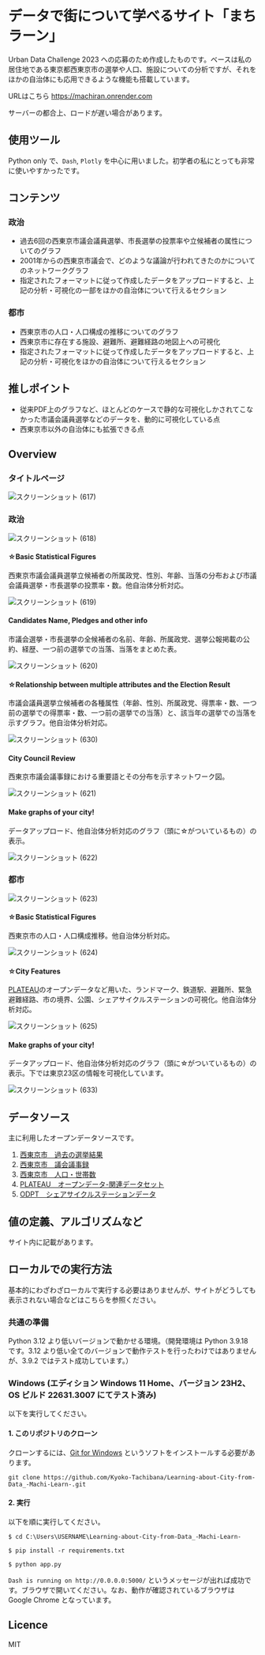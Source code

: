 # データで街について学べるサイト「まちラーン」
Urban Data Challenge 2023 への応募のため作成したものです。ベースは私の居住地である東京都西東京市の選挙や人口、施設についての分析ですが、それをほかの自治体にも応用できるような機能も搭載しています。

URLはこちら https://machiran.onrender.com

サーバーの都合上、ロードが遅い場合があります。




## 使用ツール
Python only で、`Dash`, `Plotly` を中心に用いました。初学者の私にとっても非常に使いやすかったです。



## コンテンツ
### 政治
+ 過去6回の西東京市議会議員選挙、市長選挙の投票率や立候補者の属性についてのグラフ
+ 2001年からの西東京市議会で、どのような議論が行われてきたのかについてのネットワークグラフ
+ 指定されたフォーマットに従って作成したデータをアップロードすると、上記の分析・可視化の一部をほかの自治体について行えるセクション


### 都市
+ 西東京市の人口・人口構成の推移についてのグラフ
+ 西東京市に存在する施設、避難所、避難経路の地図上への可視化
+ 指定されたフォーマットに従って作成したデータをアップロードすると、上記の分析・可視化をほかの自治体について行えるセクション



## 推しポイント
+ 従来PDF上のグラフなど、ほとんどのケースで静的な可視化しかされてこなかった市議会議員選挙などのデータを、動的に可視化している点
+ 西東京市以外の自治体にも拡張できる点



## Overview
### タイトルページ
![スクリーンショット (617)](https://github.com/Kyoko-Tachibana/Learning-about-City-from-Data_-Machi-Learn-/assets/156287780/623ab034-d6b1-482b-85fd-500cb460c54d)


### 政治
![スクリーンショット (618)](https://github.com/Kyoko-Tachibana/Learning-about-City-from-Data_-Machi-Learn-/assets/156287780/f9ecc9b9-a054-4445-bdaf-6da2421209ee)


#### ☆Basic Statistical Figures
西東京市議会議員選挙立候補者の所属政党、性別、年齢、当落の分布および市議会議員選挙・市長選挙の投票率・数。他自治体分析対応。

![スクリーンショット (619)](https://github.com/Kyoko-Tachibana/Learning-about-City-from-Data_-Machi-Learn-/assets/156287780/f8c78e07-22f1-4f0f-9f3c-6ead22e3bdd5)


#### Candidates Name, Pledges and other info
市議会選挙・市長選挙の全候補者の名前、年齢、所属政党、選挙公報掲載の公約、経歴、一つ前の選挙での当落、当落をまとめた表。

![スクリーンショット (620)](https://github.com/Kyoko-Tachibana/Learning-about-City-from-Data_-Machi-Learn-/assets/156287780/4e1e687a-0290-4f6c-9390-6159ebc5f394)


#### ☆Relationship between multiple attributes and the Election Result
市議会議員選挙立候補者の各種属性（年齢、性別、所属政党、得票率・数、一つ前の選挙での得票率・数、一つ前の選挙での当落）と、該当年の選挙での当落を示すグラフ。他自治体分析対応。

![スクリーンショット (630)](https://github.com/Kyoko-Tachibana/Learning-about-City-from-Data_-Machi-Learn-/assets/156287780/8aa9bb1e-0ea7-42e7-a15b-2fd522c3c878)


#### City Council Review
西東京市議会議事録における重要語とその分布を示すネットワーク図。

![スクリーンショット (621)](https://github.com/Kyoko-Tachibana/Learning-about-City-from-Data_-Machi-Learn-/assets/156287780/073f6301-0bea-471c-9ae1-2ea9ca14a0d9)


#### Make graphs of your city!
データアップロード、他自治体分析対応のグラフ（頭に☆がついているもの）の表示。

![スクリーンショット (622)](https://github.com/Kyoko-Tachibana/Learning-about-City-from-Data_-Machi-Learn-/assets/156287780/21a2977f-5093-40ff-b586-5396f341bf55)


### 都市

![スクリーンショット (623)](https://github.com/Kyoko-Tachibana/Learning-about-City-from-Data_-Machi-Learn-/assets/156287780/770a14e9-f425-4ff5-b806-47e327754656)


#### ☆Basic Statistical Figures
西東京市の人口・人口構成推移。他自治体分析対応。

![スクリーンショット (624)](https://github.com/Kyoko-Tachibana/Learning-about-City-from-Data_-Machi-Learn-/assets/156287780/0221a59b-b95d-4641-af93-eab081786a29)


#### ☆City Features
[PLATEAU](https://www.mlit.go.jp/plateau/)のオープンデータなど用いた、ランドマーク、鉄道駅、避難所、緊急避難経路、市の境界、公園、シェアサイクルステーションの可視化。他自治体分析対応。

![スクリーンショット (625)](https://github.com/Kyoko-Tachibana/Learning-about-City-from-Data_-Machi-Learn-/assets/156287780/c962fb91-3005-4d31-b34f-5898ae0d8849)


#### Make graphs of your city!
データアップロード、他自治体分析対応のグラフ（頭に☆がついているもの）の表示。下では東京23区の情報を可視化しています。

![スクリーンショット (633)](https://github.com/Kyoko-Tachibana/Learning-about-City-from-Data_-Machi-Learn-/assets/156287780/773d3201-3ed5-48dc-a5b7-806466fcefe6)



## データソース
主に利用したオープンデータソースです。

1. [西東京市　過去の選挙結果](https://www.city.nishitokyo.lg.jp/siseizyoho/senkyo/kekka/index.html)
2. [西東京市　議会議事録](https://www.city.nishitokyo.tokyo.dbsr.jp/index.php/)
3. [西東京市　人口・世帯数](https://www.city.nishitokyo.lg.jp/siseizyoho/tokei/zinko/index.html)
4. [PLATEAU　オープンデータ-関連データセット](https://www.mlit.go.jp/plateau/)
5. [ODPT　シェアサイクルステーションデータ](https://www.odpt.org/2022/06/28/press20220628_bikeshare/)



## 値の定義、アルゴリズムなど
サイト内に記載があります。



## ローカルでの実行方法
基本的にわざわざローカルで実行する必要はありませんが、サイトがどうしても表示されない場合などはこちらを参照ください。


### 共通の準備
Python 3.12 より低いバージョンで動かせる環境。（開発環境は Python 3.9.18 です。3.12 より低い全てのバージョンで動作テストを行ったわけではありませんが、3.9.2 ではテスト成功しています。）


### Windows (エディション	Windows 11 Home、バージョン	23H2、OS ビルド	22631.3007 にてテスト済み)
以下を実行してください。


#### 1. このリポジトリのクローン
クローンするには、[Git for Windows](https://gitforwindows.org/) というソフトをインストールする必要があります。

`git clone https://github.com/Kyoko-Tachibana/Learning-about-City-from-Data_-Machi-Learn-.git`


#### 2. 実行
以下を順に実行してください。

`$ cd C:\Users\USERNAME\Learning-about-City-from-Data_-Machi-Learn-`

`$ pip install -r requirements.txt`

`$ python app.py`

`Dash is running on http://0.0.0.0:5000/` というメッセージが出れば成功です。ブラウザで開いてください。なお、動作が確認されているブラウザは Google Chrome となっています。



## Licence
MIT


